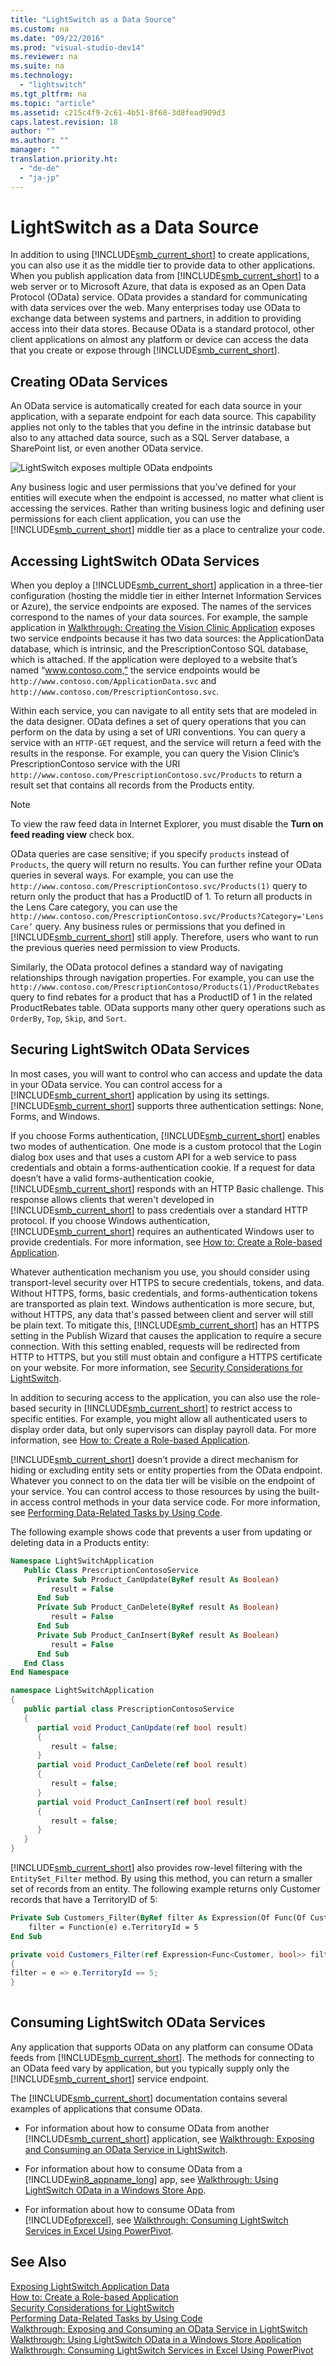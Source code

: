 ```yaml
---
title: "LightSwitch as a Data Source"
ms.custom: na
ms.date: "09/22/2016"
ms.prod: "visual-studio-dev14"
ms.reviewer: na
ms.suite: na
ms.technology: 
  - "lightswitch"
ms.tgt_pltfrm: na
ms.topic: "article"
ms.assetid: c215c4f9-2c61-4b51-8f68-3d8fead909d3
caps.latest.revision: 18
author: ""
ms.author: ""
manager: ""
translation.priority.ht: 
  - "de-de"
  - "ja-jp"
---
```

# LightSwitch as a Data Source
In addition to using [!INCLUDE[smb_current_short](../vs140/includes/smb_current_short_md.md)] to create applications, you can also use it as the middle tier to provide data to other applications. When you publish application data from [!INCLUDE[smb_current_short](../vs140/includes/smb_current_short_md.md)] to a web server or to Microsoft Azure, that data is exposed as an Open Data Protocol (OData) service. OData provides a standard for communicating with data services over the web. Many enterprises today use OData to exchange data between systems and partners, in addition to providing access into their data stores. Because OData is a standard protocol, other client applications on almost any platform or device can access the data that you create or expose through [!INCLUDE[smb_current_short](../vs140/includes/smb_current_short_md.md)].  
  
##  <a name="CREATE"></a> Creating OData Services  
 An OData service is automatically created for each data source in your application, with a separate endpoint for each data source. This capability applies not only to the tables that you define in the intrinsic database but also to any attached data source, such as a SQL Server database, a SharePoint list, or even another OData service.  
  
 ![LightSwitch exposes multiple OData endpoints](../vs140/media/ls_odata.png "LS_OData")  
  
 Any business logic and user permissions that you’ve defined for your entities will execute when the endpoint is accessed, no matter what client is accessing the services. Rather than writing business logic and defining user permissions for each client application, you can use the [!INCLUDE[smb_current_short](../vs140/includes/smb_current_short_md.md)] middle tier as a place to centralize your code.  
  
##  <a name="access"></a> Accessing LightSwitch OData Services  
 When you deploy a [!INCLUDE[smb_current_short](../vs140/includes/smb_current_short_md.md)] application in a three-tier configuration (hosting the middle tier in either Internet Information Services or Azure), the service endpoints are exposed. The names of the services correspond to the names of your data sources. For example, the sample application in [Walkthrough: Creating the Vision Clinic Application](../vs140/walkthrough--creating-the-vision-clinic-application-in-lightswitch.md) exposes two service endpoints because it has two data sources: the ApplicationData database, which is intrinsic, and the PrescriptionContoso SQL database, which is attached. If the application were deployed to a website that’s named “www.contoso.com,” the service endpoints would be `http://www.contoso.com/ApplicationData.svc` and `http://www.contoso.com/PrescriptionContoso.svc`.  
  
 Within each service, you can navigate to all entity sets that are modeled in the data designer. OData defines a set of query operations that you can perform on the data by using a set of URI conventions. You can query a service with an `HTTP-GET` request, and the service will return a feed with the results in the response. For example, you can query the Vision Clinic’s PrescriptionContoso service with the URI `http://www.contoso.com/PrescriptionContoso.svc/Products` to return a result set that contains all records from the Products entity.  
  
> [!NOTE]
>  To view the raw feed data in Internet Explorer, you must disable the **Turn on feed reading view** check box.  
  
 OData queries are case sensitive; if you specify `products` instead of `Products`, the query will return no results. You can further refine your OData queries in several ways. For example, you can use the  `http://www.contoso.com/PrescriptionContoso.svc/Products(1)` query to return only the product that has a ProductID of 1. To return all products in the Lens Care category, you can use the `http://www.contoso.com/PrescriptionContoso.svc/Products?Category='Lens Care’` query. Any business rules or permissions that you defined in [!INCLUDE[smb_current_short](../vs140/includes/smb_current_short_md.md)] still apply. Therefore, users who want to run the previous queries need permission to view Products.  
  
 Similarly, the OData protocol defines a standard way of navigating relationships through navigation properties. For example, you can use the `http://www.contoso.com/PrescriptionContoso/Products(1)/ProductRebates` query to find rebates for a product that has a ProductID of 1 in the related ProductRebates table. OData supports many other query operations such as `OrderBy`, `Top`, `Skip`, and `Sort`.  
  
##  <a name="secure"></a> Securing LightSwitch OData Services  
 In most cases, you will want to control who can access and update the data in your OData service. You can control access for a [!INCLUDE[smb_current_short](../vs140/includes/smb_current_short_md.md)] application by using its settings. [!INCLUDE[smb_current_short](../vs140/includes/smb_current_short_md.md)] supports three authentication settings: None, Forms, and Windows.  
  
 If you choose Forms authentication, [!INCLUDE[smb_current_short](../vs140/includes/smb_current_short_md.md)] enables two modes of authentication. One mode is a custom protocol that the Login dialog box uses and that uses a custom API for a web service to pass credentials and obtain a forms-authentication cookie. If a request for data doesn’t have a valid forms-authentication cookie, [!INCLUDE[smb_current_short](../vs140/includes/smb_current_short_md.md)] responds with an HTTP Basic challenge. This response allows clients that weren't developed in [!INCLUDE[smb_current_short](../vs140/includes/smb_current_short_md.md)] to pass credentials over a standard HTTP protocol. If you choose Windows authentication, [!INCLUDE[smb_current_short](../vs140/includes/smb_current_short_md.md)] requires an authenticated Windows user to provide credentials. For more information, see [How to: Create a Role-based Application](../vs140/how-to--enable-authentication-in-a-silverlight-client-app.md).  
  
 Whatever authentication mechanism you use, you should consider using transport-level security over HTTPS to secure credentials, tokens, and data. Without HTTPS, forms, basic credentials, and forms-authentication tokens are transported as plain text. Windows authentication is more secure, but, without HTTPS, any data that's passed between client and server will still be plain text. To mitigate this, [!INCLUDE[smb_current_short](../vs140/includes/smb_current_short_md.md)] has an HTTPS setting in the Publish Wizard that causes the application to require a secure connection. With this setting enabled, requests will be redirected from HTTP to HTTPS, but you still must obtain and configure a HTTPS certificate on your website. For more information, see [Security Considerations for LightSwitch](../vs140/security-considerations-for-lightswitch.md).  
  
 In addition to securing access to the application, you can also use the role-based security in [!INCLUDE[smb_current_short](../vs140/includes/smb_current_short_md.md)] to restrict access to specific entities. For example, you might allow all authenticated users to display order data, but only supervisors can display payroll data. For more information, see [How to: Create a Role-based Application](../vs140/how-to--enable-authentication-in-a-silverlight-client-app.md).  
  
 [!INCLUDE[smb_current_short](../vs140/includes/smb_current_short_md.md)] doesn’t provide a direct mechanism for hiding or excluding entity sets or entity properties from the OData endpoint. Whatever you connect to on the data tier will be visible on the endpoint of your service. You can control access to those resources by using the built-in access control methods in your data service code. For more information, see [Performing Data-Related Tasks by Using Code](../vs140/performing-data-related-tasks-by-using-code.md).  
  
 The following example shows code that prevents a user from updating or deleting data in a Products entity:  
  
```vb  
Namespace LightSwitchApplication  
   Public Class PrescriptionContosoService  
      Private Sub Product_CanUpdate(ByRef result As Boolean)  
         result = False  
      End Sub  
      Private Sub Product_CanDelete(ByRef result As Boolean)  
         result = False  
      End Sub  
      Private Sub Product_CanInsert(ByRef result As Boolean)  
         result = False  
      End Sub  
   End Class  
End Namespace  
```  
  
```c#  
namespace LightSwitchApplication  
{  
   public partial class PrescriptionContosoService  
   {  
      partial void Product_CanUpdate(ref bool result)  
      {  
         result = false;  
      }  
      partial void Product_CanDelete(ref bool result)  
      {  
         result = false;  
      }  
      partial void Product_CanInsert(ref bool result)  
      {  
         result = false;  
      }  
   }  
}  
```  
  
 [!INCLUDE[smb_current_short](../vs140/includes/smb_current_short_md.md)] also provides row-level filtering with the `EntitySet_Filter` method. By using this method, you can return a smaller set of records from an entity. The following example returns only Customer records that have a TerritoryID of 5:  
  
```vb  
Private Sub Customers_Filter(ByRef filter As Expression(Of Func(Of Customer, Boolean)))  
    filter = Function(e) e.TerritoryId = 5  
End Sub  
```  
  
```c#  
private void Customers_Filter(ref Expression<Func<Customer, bool>> filter)  
{  
filter = e => e.TerritoryId == 5;  
}  
  
```  
  
##  <a name="consume"></a> Consuming LightSwitch OData Services  
 Any application that supports OData on any platform can consume OData feeds from [!INCLUDE[smb_current_short](../vs140/includes/smb_current_short_md.md)]. The methods for connecting to an OData feed vary by application, but you typically supply only the [!INCLUDE[smb_current_short](../vs140/includes/smb_current_short_md.md)] service endpoint.  
  
 The [!INCLUDE[smb_current_short](../vs140/includes/smb_current_short_md.md)] documentation contains several examples of applications that consume OData.  
  
-   For information about how to consume OData from another [!INCLUDE[smb_current_short](../vs140/includes/smb_current_short_md.md)] application, see [Walkthrough: Exposing and Consuming an OData Service in LightSwitch](../vs140/walkthrough--exposing-and-consuming-an-odata-service-in-lightswitch.md).  
  
-   For information about how to consume OData from a [!INCLUDE[win8_appname_long](../vs140/includes/win8_appname_long_md.md)] app, see [Walkthrough: Using LightSwitch OData in a Windows Store App](../vs140/walkthrough--using-lightswitch-data-in-a-windows-store-app.md).  
  
-   For information about how to consume OData from [!INCLUDE[ofprexcel](../vs140/includes/ofprexcel_md.md)], see [Walkthrough: Consuming LightSwitch Services in Excel Using PowerPivot](../vs140/walkthrough--consuming-lightswitch-services-in-excel-using-powerpivot.md).  
  
## See Also  
 [Exposing LightSwitch Application Data](../vs140/exposing-lightswitch-application-data.md)   
 [How to: Create a Role-based Application](../vs140/how-to--enable-authentication-in-a-silverlight-client-app.md)   
 [Security Considerations for LightSwitch](../vs140/security-considerations-for-lightswitch.md)   
 [Performing Data-Related Tasks by Using Code](../vs140/performing-data-related-tasks-by-using-code.md)   
 [Walkthrough: Exposing and Consuming an OData Service in LightSwitch](../vs140/walkthrough--exposing-and-consuming-an-odata-service-in-lightswitch.md)   
 [Walkthrough: Using LightSwitch OData in a Windows Store Application](../vs140/walkthrough--using-lightswitch-data-in-a-windows-store-app.md)   
 [Walkthrough: Consuming LightSwitch Services in Excel Using PowerPivot](../vs140/walkthrough--consuming-lightswitch-services-in-excel-using-powerpivot.md)
